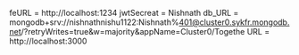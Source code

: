 feURL = http://localhost:1234
jwtSecreat = Nishnath
db_URL = mongodb+srv://nishnathnishu1122:Nishnath%401@cluster0.sykfr.mongodb.net/?retryWrites=true&w=majority&appName=Cluster0/Togethe
URL = http://localhost:3000
